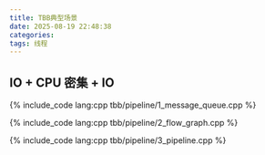 ```yaml
---
title: TBB典型场景
date: 2025-08-19 22:48:38
categories:
tags: 线程
---
```


## IO + CPU 密集 + IO


{% include_code lang:cpp tbb/pipeline/1_message_queue.cpp %}

{% include_code lang:cpp tbb/pipeline/2_flow_graph.cpp %}

{% include_code lang:cpp tbb/pipeline/3_pipeline.cpp %}
